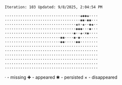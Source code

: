 `Iteration: 103 Updated: 9/8/2025, 2:04:54 PM`
<!-- GOL_START -->
`··································✚✱✱✚····`</br>
`··································✱✱·✱✱···`</br>
`································✚×·✚··✱✚··`</br>
`································✱✱✱···✱···`</br>
`·······························✱··✚·×✱····`</br>
`·························✱✱····✱·✱········`</br>
`·························✱✱·····✱✱········`</br>
`··········································`</br>
`··········································`</br>
`··········································`</br>
`··········································`</br>
`··········································`</br>
`··········································`</br>
<!-- GOL_END -->
· - missing
✚ - appeared
✱ - persisted
× - disappeared